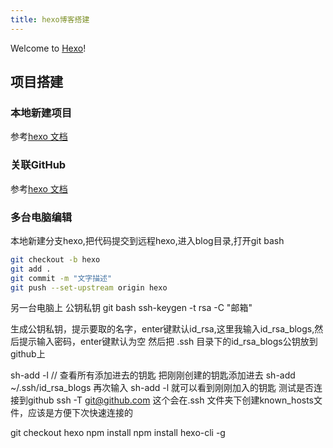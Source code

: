 ```yaml
---
title: hexo博客搭建
---
```

Welcome to [Hexo](https://hexo.io/)! 

## 项目搭建

### 本地新建项目

参考[hexo 文档](https://hexo.io/zh-cn/docs/)

### 关联GitHub

参考[hexo 文档](https://hexo.io/zh-cn/docs/)

### 多台电脑编辑

本地新建分支hexo,把代码提交到远程hexo,进入blog目录,打开git bash

``` bash
git checkout -b hexo
git add .
git commit -m "文字描述"
git push --set-upstream origin hexo
```
另一台电脑上
公钥私钥 git bash
ssh-keygen -t rsa -C "邮箱"

生成公钥私钥，提示要取的名字，enter键默认id_rsa,这里我输入id_rsa_blogs,然后提示输入密码，enter键默认为空
然后把 .ssh 目录下的id_rsa_blogs公钥放到github上

 
sh-add -l  // 查看所有添加进去的钥匙
把刚刚创建的钥匙添加进去
sh-add ~/.ssh/id_rsa_blogs
再次输入 sh-add -l 就可以看到刚刚加入的钥匙
测试是否连接到github
ssh -T git@github.com
这个会在.ssh 文件夹下创建known_hosts文件，应该是方便下次快速连接的



git checkout hexo
npm install
npm install hexo-cli -g

